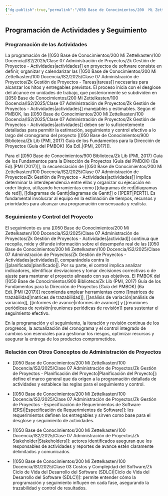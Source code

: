 ```yaml
---
{"dg-publish":true,"permalink":"/050 Base de Conocimientos/200  Mi Zettelkasten/100 Docencia/IS2/2025/Clase 07 Administración de Proyectos/Zk Gestión de Proyectos - Programación de Actividades y Seguimiento/","tags":["definir"]}
---
```


## Programación de Actividades y Seguimiento

### Programación de las Actividades

La programación de [[050 Base de Conocimientos/200  Mi Zettelkasten/100 Docencia/IS2/2025/Clase 07 Administración de Proyectos/Zk Gestión de Proyectos - Actividades\|actividades]] en proyectos de software consiste en definir, organizar y calendarizar las [[050 Base de Conocimientos/200  Mi Zettelkasten/100 Docencia/IS2/2025/Clase 07 Administración de Proyectos/Zk Gestión de Proyectos - Tareas\|tareas]] necesarias para alcanzar los hitos y entregables previstos. El proceso inicia con el desglose del alcance en unidades de trabajo, que posteriormente se subdividen en [[050 Base de Conocimientos/200  Mi Zettelkasten/100 Docencia/IS2/2025/Clase 07 Administración de Proyectos/Zk Gestión de Proyectos - Actividades\|actividades]] manejables y estimables. Según el PMBOK, las [[050 Base de Conocimientos/200  Mi Zettelkasten/100 Docencia/IS2/2025/Clase 07 Administración de Proyectos/Zk Gestión de Proyectos - Actividades\|actividades]] deben ser lo suficientemente detalladas para permitir la estimación, seguimiento y control efectivo a lo largo del cronograma del proyecto [[050 Base de Conocimientos/900 Biblioteca/Zk Lib (PMI, 2017) Guía de los Fundamentos para la Dirección de Proyectos (Guía del PMBOK) (6a Ed).\|(PMI, 2017)]].

Para el [[050 Base de Conocimientos/900 Biblioteca/Zk Lib (PMI, 2017) Guía de los Fundamentos para la Dirección de Proyectos (Guía del PMBOK) (6a Ed).\|PMI (2017)]], la secuenciación de [[050 Base de Conocimientos/200  Mi Zettelkasten/100 Docencia/IS2/2025/Clase 07 Administración de Proyectos/Zk Gestión de Proyectos - Actividades\|actividades]] implica determinar la interdependencia entre ellas y organizar su ejecución en order lógico, utilizando herramientas como [[diagramas de red\|diagramas de red]], [[diagramas de Gantt\|diagramas de Gantt]] o [[PERT\|PERT]]. Es fundamental involucrar al equipo en la estimación de tiempos, recursos y prioridades para alcanzar una programación consensuada y realista.

### Seguimiento y Control del Proyecto

El seguimiento es una [[050 Base de Conocimientos/200  Mi Zettelkasten/100 Docencia/IS2/2025/Clase 07 Administración de Proyectos/Zk Gestión de Proyectos - Actividades\|actividad]] continua que recopila, mide y difunde información sobre el desempeño real de las [[050 Base de Conocimientos/200  Mi Zettelkasten/100 Docencia/IS2/2025/Clase 07 Administración de Proyectos/Zk Gestión de Proyectos - Actividades\|actividades]], comparándola contra lo [[planificado\|planificado]]. Por su parte, el control implica analizar indicadores, identificar desviaciones y tomar decisiones correctivas o de ajuste para mantener el proyecto alineado con sus objetivos. El PMBOK del [[050 Base de Conocimientos/900 Biblioteca/Zk Lib (PMI, 2017) Guía de los Fundamentos para la Dirección de Proyectos (Guía del PMBOK) (6a Ed).\|PMI (2017)]] recomienda emplear herramientas como [[matrices de trazabilidad\|matrices de trazabilidad]], [[análisis de variación\|análisis de variación]], [[informes de avance\|informes de avance]] y [[reuniones periódicas de revisión\|reuniones periódicas de revisión]] para sustentar el seguimiento efectivo.

En la programación y el seguimiento, la iteración y revisión continua de los progresos, la actualización del cronograma y el control integrado de cambios son esenciales para gestionar los riesgos, optimizar recursos y asegurar la entrega de los productos comprometidos.

### Relación con Otros Conceptos de Administración de Proyectos

- [[050 Base de Conocimientos/200  Mi Zettelkasten/100 Docencia/IS2/2025/Clase 07 Administración de Proyectos/Zk Gestión de Proyectos - Planificación del Proyecto\|Planificación del Proyecto]]: define el marco general que da origen a la programación detallada de actividades y establece las reglas para el seguimiento y control.

- [[050 Base de Conocimientos/200  Mi Zettelkasten/100 Docencia/IS2/2025/Clase 07 Administración de Proyectos/Zk Gestión de Proyectos - Especificación de Requerimientos de Software (ERS)\|Especificación de Requerimientos de Software]]: los requerimientos definen los entregables y sirven como base para el desglose y seguimiento de actividades.
    
- [[050 Base de Conocimientos/200  Mi Zettelkasten/100 Docencia/IS2/2025/Clase 07 Administración de Proyectos/Zk Stakeholder\|Stakeholders]]: actores identificados aseguran que los responsables de actividades y reportes de avance estén claramente delimitados y comunicados.
    
- [[050 Base de Conocimientos/200  Mi Zettelkasten/100 Docencia/IS1/2025/Clase 03 Costos y Complejidad del Software/Zk Ciclo de Vida del Desarrollo del Software (SDLC)\|Ciclo de Vida del Desarrollo del Software (SDLC)]]: permite entender cómo la programación y seguimiento influyen en cada fase, asegurando la trazabilidad y control de resultados.
